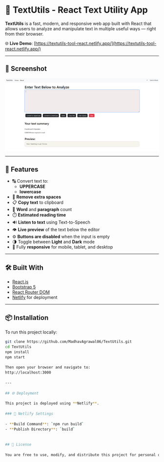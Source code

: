 # 📝 TextUtils - React Text Utility App

**TextUtils** is a fast, modern, and responsive web app built with React that allows users to analyze and manipulate text in multiple useful ways — right from their browser.

🌐 **Live Demo**: [https://textutils-tool-react.netlify.app/](https://textutils-tool-react.netlify.app/)

---

## 📸 Screenshot

![App Screenshot](/public//Screenshot.png)

---

## 🚀 Features

- 🔠 Convert text to:
  - **UPPERCASE**
  - **lowercase**
- 🧹 **Remove extra spaces**
- 📋 **Copy text** to clipboard
- 🧠 **Word** and  **paragraph** count
- ⏱️ **Estimated reading time**
- 🔊 **Listen to text** using Text-to-Speech
- 👁️ **Live preview** of the text below the editor
- ⚙️ **Buttons are disabled** when the input is empty
- 🌗 Toggle between **Light** and **Dark** mode
- 📱 Fully **responsive** for mobile, tablet, and desktop

---

## 🛠️ Built With

- [React.js](https://reactjs.org/)
- [Bootstrap 5](https://getbootstrap.com/)
- [React Router DOM](https://reactrouter.com/)
- [Netlify](https://www.netlify.com/) for deployment

---

## 📦 Installation

To run this project locally:

```bash
git clone https://github.com/MadhavAgrawal06/TextUtils.git
cd TextUtils
npm install
npm start

Then open your browser and navigate to:
http://localhost:3000

---

## 🌐 Deployment

This project is deployed using **Netlify**.

### 🔧 Netlify Settings

- **Build Command**: `npm run build`
- **Publish Directory**: `build`


## 📄 License

You are free to use, modify, and distribute this project for personal or commercial use.

